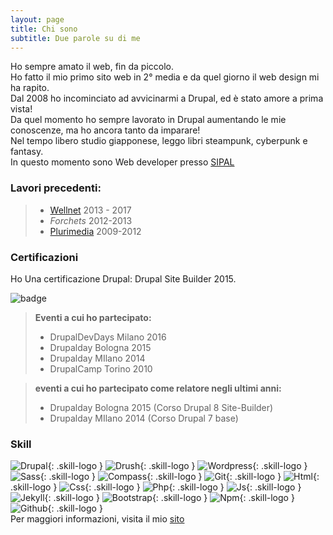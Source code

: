```yaml
---
layout: page
title: Chi sono
subtitle: Due parole su di me
---
```


Ho sempre amato il web, fin da piccolo.<br />
Ho fatto il mio primo sito web in 2° media e da quel giorno il web design mi ha rapito.<br />
Dal 2008 ho incominciato ad avvicinarmi a Drupal, ed è stato amore a prima vista!<br />
Da quel momento ho sempre lavorato in Drupal aumentando le mie conoscenze, ma ho ancora tanto da imparare!<br />
Nel tempo libero studio giapponese, leggo libri steampunk, cyberpunk e fantasy.<br />
In questo momento sono Web developer presso [SIPAL](http://www.sipal.it/)

### Lavori precedenti:
> - [Wellnet](http://www.wellnet.it/) 2013 - 2017<br />
> - <i>Forchets</i> 2012-2013<br />
> - [Plurimedia](http://www.plurimedia.it) 2009-2012<br />


### Certificazioni
Ho Una certificazione Drupal: Drupal Site Builder 2015.

![badge](http://davidesanfilippo.it/blog/sites/all/themes/noodle/subtheme/img/about/drupalsitebuilding.png)

>
> **Eventi a cui ho partecipato:**
>
> - DrupalDevDays Milano 2016
> - Drupalday Bologna 2015
> - Drupalday MIlano 2014
> - DrupalCamp Torino 2010


> **eventi a cui ho partecipato come relatore negli ultimi anni:**
>
> - Drupalday Bologna 2015 (Corso Drupal 8 Site-Builder)
> - Drupalday MIlano 2014 (Corso Drupal 7 base)
>

### Skill
![Drupal](http://www.freecmstemplates.com/images/drupal-logo-small.jpg){: .skill-logo }
![Drush](http://davidesanfilippo.it/blog/sites/all/themes/noodle/subtheme/img/about/drush.png){: .skill-logo }
![Wordpress](http://davidesanfilippo.it/blog/sites/all/themes/noodle/subtheme/img/about/wordpress.png){: .skill-logo }
![Sass](http://davidesanfilippo.it/blog/sites/all/themes/noodle/subtheme/img/about/sass.png){: .skill-logo }
![Compass](http://davidesanfilippo.it/blog/sites/all/themes/noodle/subtheme/img/about/compass.png){: .skill-logo }
![Git](http://davidesanfilippo.it/blog/sites/all/themes/noodle/subtheme/img/about/git.png){: .skill-logo }
![Html](https://www.w3.org/html/logo/downloads/HTML5_Logo_512.png){: .skill-logo }
![Css](http://jaspreetchahal.org/images/css3.svg){: .skill-logo }
![Php](https://cdn4.iconfinder.com/data/icons/scripting-and-programming-languages/512/php-128.png){: .skill-logo }
![Js](https://upload.wikimedia.org/wikipedia/commons/thumb/9/99/Unofficial_JavaScript_logo_2.svg/480px-Unofficial_JavaScript_logo_2.svg.png){: .skill-logo }
![Jekyll](https://www.timble.net/images/stack/vendor/jekyll.png){: .skill-logo }
![Bootstrap](https://upload.wikimedia.org/wikipedia/commons/thumb/e/ea/Boostrap_logo.svg/2000px-Boostrap_logo.svg.png){: .skill-logo }
![Npm](https://media.glassdoor.com/sql/1058449/npm-squarelogo-1442043935395.png){: .skill-logo }
![Github](https://www.dev-metal.com/wp-content/uploads/2013/11/Octocat-100x100.png){: .skill-logo }
<br />
Per maggiori informazioni, visita il mio <a target="_blank" href="http://blog.davidesanfilippo.it">sito</a>


